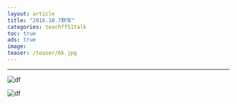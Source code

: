 ```yaml
---
layout: article
title: "2016.10.7默写"
categories: teachff51talk
toc: true
ads: true
image:
teaser: /teaser/bk.jpg
---
```


---



![df](https://github.com/storage201602/storage201602/blob/master/myhome2016/_posts/teachff51talk/2016-10-07-20161007133630teachff51talk.md/IMG_20161007_100449.jpg?raw=true)

![df](https://github.com/storage201602/storage201602/blob/master/myhome2016/_posts/teachff51talk/2016-10-07-20161007133630teachff51talk.md/IMG_20161007_095321.jpg?raw=true)

